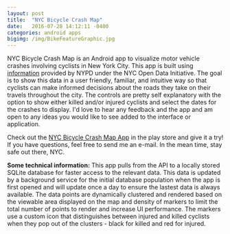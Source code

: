 ```yaml
---
layout: post
title:  "NYC Bicycle Crash Map"
date:   2016-07-28 14:12:11 -0400
categories: android apps
bigimg: /img/BikeFeatureGraphic.jpg
---
```

NYC Bicycle Crash Map is an Android app to visualize motor vehicle crashes involving cyclists in New York City. This app is built using [information][nyc-data-link] provided by NYPD under the NYC Open Data Initiative. The goal is to show this data in a user friendly, familiar, and intuitive way so that cyclists can make informed decisions about the roads they take on their travels throughout the city. The controls are pretty self explanatory with the option to show either killed and/or injured cyclists and select the dates for the crashes to display. I'd love to hear any feedback and the app and am open to any ideas you would like to see added to the interface or application.

Check out the [NYC Bicycle Crash Map App][nyc-bike-crash-app] in the play store and give it a try! If you have questions, feel free to send me an e-mail. In the mean time, stay safe out there, NYC.




**Some technical information:**  This app pulls from the API to a locally stored SQLite database for faster access to the relevant data. This data is updated by a background service for the initial database population when the app is first opened and will update once a day to ensure the lastest data is always available. The data points are dynamically clustered and rendered based on the viewable area displayed on the map and density of markers to limit the total number of points to render and increase UI performance. The markers use a custom icon that distinguishes between injured and killed cyclists when they pop out of the clusters - black for killed and red for injured.

[nyc-bike-crash-app]: https://play.google.com/store/apps/details?id=com.wordpress.chrissebesta.nyccyclemap
[nyc-data-link]: https://data.cityofnewyork.us/Public-Safety/NYPD-Motor-Vehicle-Collisions/h9gi-nx95
